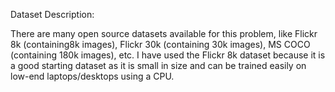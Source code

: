 Dataset Description:

There are many open source datasets available for this problem, like Flickr 8k (containing8k images), Flickr 30k (containing 30k images), MS COCO (containing 180k images), etc. I have used the Flickr 8k dataset because it is a good starting dataset as it is small in size and can be trained easily on low-end laptops/desktops using a CPU.
